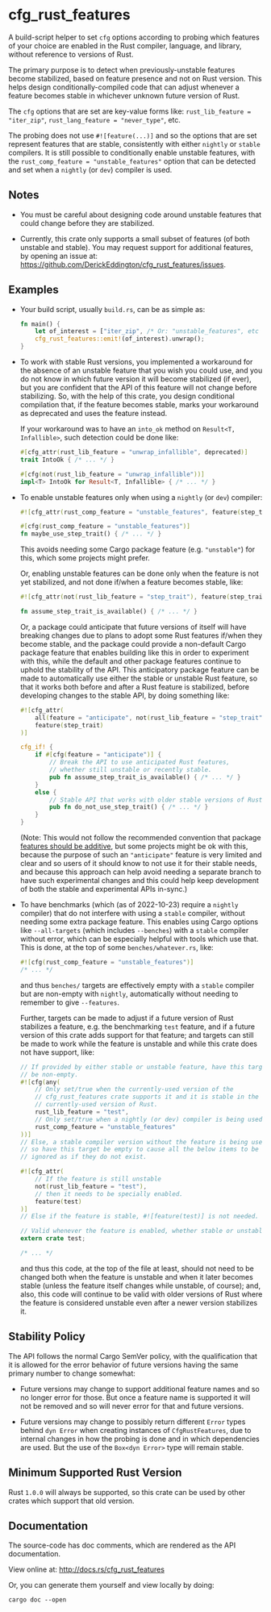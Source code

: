 # cfg_rust_features

A build-script helper to set `cfg` options according to probing which features of your choice are
enabled in the Rust compiler, language, and library, without reference to versions of Rust.

The primary purpose is to detect when previously-unstable features become stabilized, based on
feature presence and not on Rust version.  This helps design conditionally-compiled code that can
adjust whenever a feature becomes stable in whichever unknown future version of Rust.

The `cfg` options that are set are key-value forms like:
`rust_lib_feature = "iter_zip"`,
`rust_lang_feature = "never_type"`,
etc.

The probing does not use `#![feature(...)]` and so the options that are set represent features
that are stable, consistently with either `nightly` or `stable` compilers.  It is still possible
to conditionally enable unstable features, with the `rust_comp_feature = "unstable_features"`
option that can be detected and set when a `nightly` (or `dev`) compiler is used.

## Notes

- You must be careful about designing code around unstable features that could change before they
  are stabilized.

- Currently, this crate only supports a small subset of features (of both unstable and stable).
  You may request support for additional features, by opening an issue at:
  <https://github.com/DerickEddington/cfg_rust_features/issues>.

## Examples

- Your build script, usually `build.rs`, can be as simple as:
  ```rust
  fn main() {
      let of_interest = ["iter_zip", /* Or: "unstable_features", etc ... */];
      cfg_rust_features::emit!(of_interest).unwrap();
  }
  ```

- To work with stable Rust versions, you implemented a workaround for the absence of an unstable
  feature that you wish you could use, and you do not know in which future version it will become
  stabilized (if ever), but you are confident that the API of this feature will not change before
  stabilizing.  So, with the help of this crate, you design conditional compilation that, if the
  feature becomes stable, marks your workaround as deprecated and uses the feature instead.

  If your workaround was to have an `into_ok` method on `Result<T, Infallible>`, such detection
  could be done like:
  ```rust
  #[cfg_attr(rust_lib_feature = "unwrap_infallible", deprecated)]
  trait IntoOk { /* ... */ }

  #[cfg(not(rust_lib_feature = "unwrap_infallible"))]
  impl<T> IntoOk for Result<T, Infallible> { /* ... */ }
  ```

- To enable unstable features only when using a `nightly` (or `dev`) compiler:
  ```rust
  #![cfg_attr(rust_comp_feature = "unstable_features", feature(step_trait))]

  #[cfg(rust_comp_feature = "unstable_features")]
  fn maybe_use_step_trait() { /* ... */ }
  ```
  This avoids needing some Cargo package feature (e.g. `"unstable"`) for this, which some projects
  might prefer.

  Or, enabling unstable features can be done only when the feature is not yet stabilized, and not
  done if/when a feature becomes stable, like:
  ```rust
  #![cfg_attr(not(rust_lib_feature = "step_trait"), feature(step_trait))]

  fn assume_step_trait_is_available() { /* ... */ }
  ```

  Or, a package could anticipate that future versions of itself will have breaking changes due to
  plans to adopt some Rust features if/when they become stable, and the package could provide a
  non-default Cargo package feature that enables building like this in order to experiment with
  this, while the default and other package features continue to uphold the stability of the API.
  This anticipatory package feature can be made to automatically use either the stable or unstable
  Rust feature, so that it works both before and after a Rust feature is stabilized, before
  developing changes to the stable API, by doing something like:
  ```rust
  #![cfg_attr(
      all(feature = "anticipate", not(rust_lib_feature = "step_trait")),
      feature(step_trait)
  )]

  cfg_if! {
      if #[cfg(feature = "anticipate")] {
          // Break the API to use anticipated Rust features,
          // whether still unstable or recently stable.
          pub fn assume_step_trait_is_available() { /* ... */ }
      }
      else {
          // Stable API that works with older stable versions of Rust.
          pub fn do_not_use_step_trait() { /* ... */ }
      }
  }
  ```
  (Note: This would not follow the recommended convention that package [features should be
  additive](https://doc.rust-lang.org/1.64.0/cargo/reference/features.html#semver-compatibility),
  but some projects might be ok with this, because the purpose of such an `"anticipate"` feature
  is very limited and clear and so users of it should know to not use it for their stable needs,
  and because this approach can help avoid needing a separate branch to have such experimental
  changes and this could help keep development of both the stable and experimental APIs in-sync.)

- To have benchmarks (which (as of 2022-10-23) require a `nightly` compiler) that do not interfere
  with using a `stable` compiler, without needing some extra package feature.  This enables using
  Cargo options like `--all-targets` (which includes `--benches`) with a `stable` compiler without
  error, which can be especially helpful with tools which use that.  This is done, at the top of
  some `benches/whatever.rs`, like:
  ```rust
  #![cfg(rust_comp_feature = "unstable_features")]
  /* ... */
  ```
  and thus `benches/` targets are effectively empty with a `stable` compiler but are non-empty
  with `nightly`, automatically without needing to remember to give `--features`.

  Further, targets can be made to adjust if a future version of Rust stabilizes a feature,
  e.g. the benchmarking `test` feature, and if a future version of this crate adds support for
  that feature; and targets can still be made to work while the feature is unstable and while this
  crate does not have support, like:
  ```rust
  // If provided by either stable or unstable feature, have this target
  // be non-empty.
  #![cfg(any(
      // Only set/true when the currently-used version of the
      // cfg_rust_features crate supports it and it is stable in the
      // currently-used version of Rust.
      rust_lib_feature = "test",
      // Only set/true when a nightly (or dev) compiler is being used.
      rust_comp_feature = "unstable_features"
  ))]
  // Else, a stable compiler version without the feature is being used,
  // so have this target be empty to cause all the below items to be
  // ignored as if they do not exist.

  #![cfg_attr(
      // If the feature is still unstable
      not(rust_lib_feature = "test"),
      // then it needs to be specially enabled.
      feature(test)
  )]
  // Else if the feature is stable, #![feature(test)] is not needed.

  // Valid whenever the feature is enabled, whether stable or unstable.
  extern crate test;

  /* ... */
  ```
  and thus this code, at the top of the file at least, should not need to be changed both when the
  feature is unstable and when it later becomes stable (unless the feature itself changes while
  unstable, of course); and, also, this code will continue to be valid with older versions of Rust
  where the feature is considered unstable even after a newer version stabilizes it.

## Stability Policy

The API follows the normal Cargo SemVer policy, with the qualification that it is allowed for the
error behavior of future versions having the same primary number to change somewhat:

- Future versions may change to support additional feature names and so no longer error for those.
  But once a feature name is supported it will not be removed and so will never error for that and
  future versions.

- Future versions may change to possibly return different `Error` types behind `dyn Error` when
  creating instances of `CfgRustFeatures`, due to internal changes in how the probing is done and
  in which dependencies are used.  But the use of the `Box<dyn Error>` type will remain stable.

## Minimum Supported Rust Version

Rust `1.0.0` will always be supported, so this crate can be used by other crates which support
that old version.

## Documentation

The source-code has doc comments, which are rendered as the API documentation.

View online at: <http://docs.rs/cfg_rust_features>

Or, you can generate them yourself and view locally by doing:

```shell
cargo doc --open
```
